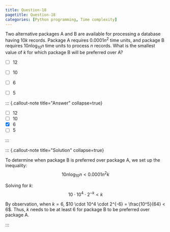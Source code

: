 ```yaml
---
title: Question-18
pagetitle: Question-18
categories: [Python programming, Time complexity]
---
```


Two alternative packages A and B are available for processing a database having $10k$ records. Package A requires $0.0001n^2$ time units, and package B requires $10n \log_{10} n$ time units to process $n$ records. What is the smallest value of $k$ for which package B will be preferred over A?

- [ ] $12$
- [ ] $10$
- [ ] $6$
- [ ] $5$



::: {.callout-note title="Answer" collapse=true}

- [ ] $12$
- [ ] $10$
- [x] $6$
- [ ] $5$

:::



::: {.callout-note title="Solution" collapse=true}

To determine when package B is preferred over package A, we set up the inequality:
$$10n \log_{10} n < 0.0001n^2k$$

Solving for $k$:
$$10 \cdot 10^4 \cdot 2^{-k} < k$$

By observation, when $k = 6$, $10 \cdot 10^4 \cdot 2^{-6} = \frac{10^5}{64} < 6$. Thus, $k$ needs to be at least $6$ for package B to be preferred over package A.

:::